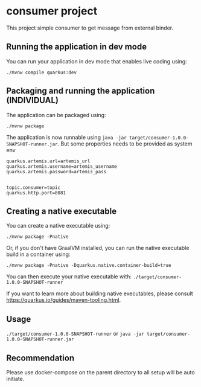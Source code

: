 # consumer project

This project simple consumer to get message from external binder.

## Running the application in dev mode

You can run your application in dev mode that enables live coding using:
```shell script
./mvnw compile quarkus:dev
```

## Packaging and running the application (INDIVIDUAL)

The application can be packaged using:
```shell script
./mvnw package
```

The application is now runnable using `java -jar target/consumer-1.0.0-SNAPSHOT-runner.jar`. But some properties needs to be provided as system env

```
quarkus.artemis.url=artemis_url
quarkus.artemis.username=artemis_username
quarkus.artemis.password=artemis_pass


topic.consumer=topic
quarkus.http.port=8081

```


## Creating a native executable

You can create a native executable using: 
```shell script
./mvnw package -Pnative
```

Or, if you don't have GraalVM installed, you can run the native executable build in a container using: 
```shell script
./mvnw package -Pnative -Dquarkus.native.container-build=true
```

You can then execute your native executable with: `./target/consumer-1.0.0-SNAPSHOT-runner`

If you want to learn more about building native executables, please consult https://quarkus.io/guides/maven-tooling.html.


## Usage

`./target/consumer-1.0.0-SNAPSHOT-runner` or `java -jar target/consumer-1.0.0-SNAPSHOT-runner.jar`

## Recommendation
Please use docker-compose on the parent directory to all setup will be auto initiate.